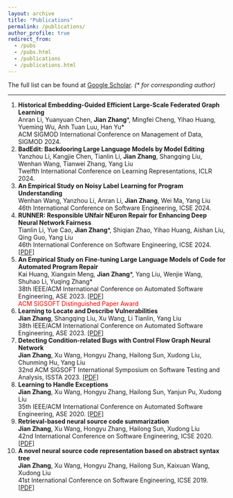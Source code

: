 ```yaml
---
layout: archive
title: "Publications"
permalink: /publications/
author_profile: true
redirect_from: 
  - /pubs
  - /pubs.html
  - /publications
  - /publications.html
---
```


The full list can be found at <a href="https://scholar.google.com/citations?user=ki1y5TQAAAAJ&hl=en">Google Scholar</a>. <i>(* for corresponding author)</i>

---
1. **Historical Embedding-Guided Efficient Large-Scale Federated Graph Learning**  
   Anran Li, Yuanyuan Chen, **Jian Zhang**\*, Mingfei Cheng, Yihao Huang, Yueming Wu, Anh Tuan Luu, Han Yu*  
   ACM SIGMOD International Conference on Management of Data, SIGMOD 2024.
1. **BadEdit: Backdooring Large Language Models by Model Editing**  
   Yanzhou Li, Kangjie Chen, Tianlin Li, **Jian Zhang**, Shangqing Liu, Wenhan Wang, Tianwei Zhang, Yang Liu  
   Twelfth International Conference on Learning Representations, ICLR 2024.
1. **An Empirical Study on Noisy Label Learning for Program Understanding**  
   Wenhan Wang, Yanzhou Li, Anran Li, **Jian Zhang**, Wei Ma, Yang Liu  
   46th International Conference on Software Engineering, ICSE 2024.  
1. **RUNNER: Responsible UNfair NEuron Repair for Enhancing Deep Neural Network Fairness**  
   Tianlin Li, Yue Cao, **Jian Zhang**\*, Shiqian Zhao, Yihao Huang, Aishan Liu, Qing Guo, Yang Liu  
   46th International Conference on Software Engineering, ICSE 2024. [\[PDF\]](http://zhangj111.github.io/files/ICSE24_RUNNER.pdf)
1. **An Empirical Study on Fine-tuning Large Language Models of Code for Automated Program Repair**  
   Kai Huang, Xiangxin Meng, **Jian Zhang**\*, Yang Liu, Wenjie Wang, Shuhao Li, Yuqing Zhang\*  
   38th IEEE/ACM International Conference on Automated Software Engineering, ASE 2023. [\[PDF\]](http://zhangj111.github.io/files/ASE23_APR_Study.pdf) <br>
   <font color="red">ACM SIGSOFT Distinguished Paper Award</font>
1. **Learning to Locate and Describe Vulnerabilities**  
   **Jian Zhang**, Shangqing Liu, Xu Wang, Li Tianlin, Yang Liu  
   38th IEEE/ACM International Conference on Automated Software Engineering, ASE 2023. [\[PDF\]](http://zhangj111.github.io/files/ASE23_VulTeller.pdf)
1. **Detecting Condition-related Bugs with Control Flow Graph Neural Network**  
   **Jian Zhang**, Xu Wang, Hongyu Zhang, Hailong Sun, Xudong Liu, Chunming Hu, Yang Liu  
   32nd ACM SIGSOFT International Symposium on Software Testing and Analysis, ISSTA 2023. [\[PDF\]](http://zhangj111.github.io/files/ISSTA23_CFGNN.pdf)
1. **Learning to Handle Exceptions**  
   **Jian Zhang**, Xu Wang, Hongyu Zhang, Hailong Sun, Yanjun Pu, Xudong Liu  
   35th IEEE/ACM International Conference on Automated Software Engineering, ASE 2020. [\[PDF\]](http://zhangj111.github.io/files/ASE20_Nexgen.pdf)
1. **Retrieval-based neural source code summarization**  
   **Jian Zhang**, Xu Wang, Hongyu Zhang, Hailong Sun, Xudong Liu  
   42nd International Conference on Software Engineering, ICSE 2020. [\[PDF\]](http://zhangj111.github.io/files/ICSE20_Rencos.pdf)
1. **A novel neural source code representation based on abstract syntax tree**  
   **Jian Zhang**, Xu Wang, Hongyu Zhang, Hailong Sun, Kaixuan Wang, Xudong Liu  
   41st International Conference on Software Engineering, ICSE 2019. [\[PDF\]](http://zhangj111.github.io/files/ICSE19_ASTNN.pdf)
